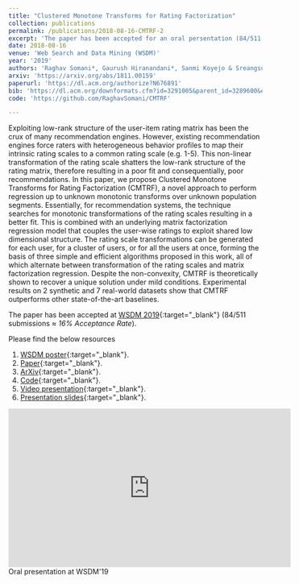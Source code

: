 ```yaml
---
title: "Clustered Monotone Transforms for Rating Factorization"
collection: publications
permalink: /publications/2018-08-16-CMTRF-2
excerpt: 'The paper has been accepted for an oral persentation (84/511 submissions ≈ *16% Acceptance Rate*).'
date: 2018-08-16
venue: 'Web Search and Data Mining (WSDM)'
year: '2019'
authors: 'Raghav Somani*, Gaurush Hiranandani*, Sanmi Koyejo & Sreangsu Acharyya'
arxiv: 'https://arxiv.org/abs/1811.00159'
paperurl: 'https://dl.acm.org/authorize?N676891'
bib: 'https://dl.acm.org/downformats.cfm?id=3291005&parent_id=3289600&expformat=bibtex'
code: 'https://github.com/RaghavSomani/CMTRF'

---
```

Exploiting low-rank structure of the user-item rating matrix has been the crux of many recommendation engines. However, existing recommendation engines force raters with heterogeneous behavior profiles to map their intrinsic rating scales to a common rating scale (e.g. 1-5). This non-linear transformation of the rating scale shatters the low-rank structure of the rating matrix, therefore resulting in a poor fit and consequentially, poor recommendations. In this paper, we propose Clustered Monotone Transforms for Rating Factorization (CMTRF), a novel approach to perform regression up to unknown monotonic transforms over unknown population segments. Essentially, for recommendation systems, the technique searches for monotonic transformations of the rating scales resulting in a better fit. This is combined with an underlying matrix factorization regression model that couples the user-wise ratings to exploit shared low dimensional structure. The rating scale transformations can be generated for each user, for a cluster of users, or for all the users at once, forming the basis of three simple and efficient algorithms proposed in this work, all of which alternate between transformation of the rating scales and matrix factorization regression. Despite the non-convexity, CMTRF is theoretically shown to recover a unique solution under mild conditions. Experimental results on 2 synthetic and 7 real-world datasets show that CMTRF outperforms other state-of-the-art baselines.

The paper has been accepted at [WSDM 2019](http://www.wsdm-conference.org/2019/accepted-papers.php){:target="_blank"} (84/511 submissions ≈ *16% Acceptance Rate*).

Please find the below resources
1. [WSDM poster](https://raghavsomani.github.io/publications/files/WSDM_CMTRF_poster.pdf){:target="_blank"}.
2. [Paper](https://dl.acm.org/doi/10.1145/3289600.3291005){:target="_blank"}.
3. [ArXiv](https://arxiv.org/pdf/1811.00159.pdf){:target="_blank"}.
4. [Code](https://github.com/RaghavSomani/CMTRF){:target="_blank"}.
5. [Video presentation](https://www.youtube.com/watch?v=KyHUan_7YnQ){:target="_blank"}.
6. [Presentation slides](https://raghavsomani.github.io/publications/files/WSDM_CMTRF_ppt.pdf){:target="_blank"}.


<iframe width="560" height="315" src="https://www.youtube.com/embed/KyHUan_7YnQ" frameborder="0" allow="accelerometer; autoplay; encrypted-media; gyroscope; picture-in-picture" allowfullscreen></iframe>
<figcaption>Oral presentation at WSDM'19</figcaption>